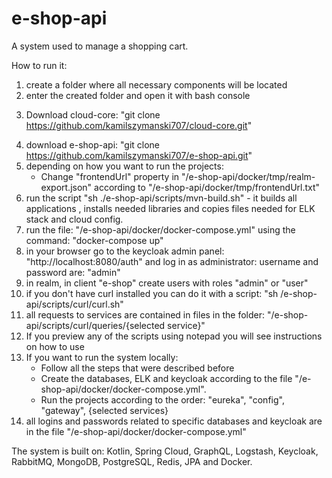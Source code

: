# e-shop-api

A system used to manage a shopping cart.

How to run it:
1. create a folder where all necessary components will be located
2. enter the created folder and open it with bash console
3) Download cloud-core: "git clone https://github.com/kamilszymanski707/cloud-core.git"
4. download e-shop-api: "git clone https://github.com/kamilszymanski707/e-shop-api.git"
5. depending on how you want to run the projects:
    - Change "frontendUrl" property in "/e-shop-api/docker/tmp/realm-export.json" according to "/e-shop-api/docker/tmp/frontendUrl.txt"
6. run the script "sh ./e-shop-api/scripts/mvn-build.sh" - it builds all applications , installs needed libraries and copies files needed for ELK stack and cloud config.
7. run the file: "/e-shop-api/docker/docker-compose.yml" using the command: "docker-compose up"
8. in your browser go to the keycloak admin panel: "http://localhost:8080/auth" and log in as administrator: username and password are: "admin"
9. in realm, in client "e-shop" create users with roles "admin" or "user"
10. if you don't have curl installed you can do it with a script: "sh /e-shop-api/scripts/curl/curl.sh"
11. all requests to services are contained in files in the folder: "/e-shop-api/scripts/curl/queries/{selected service}"
12. If you preview any of the scripts using notepad you will see instructions on how to use 
13. If you want to run the system locally:
    - Follow all the steps that were described before
    - Create the databases, ELK and keycloak according to the file "/e-shop-api/docker/docker-compose.yml".
    - Run the projects according to the order: "eureka", "config", "gateway", {selected services}
14. all logins and passwords related to specific databases and keycloak are in the file "/e-shop-api/docker/docker-compose.yml"

The system is built on:
Kotlin, Spring Cloud, GraphQL, Logstash, Keycloak, RabbitMQ, MongoDB, PostgreSQL, Redis, JPA and Docker.
